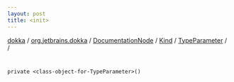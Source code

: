 ```yaml
---
layout: post
title: <init>
---
```

[dokka](../../../../../index.md) / [org.jetbrains.dokka](../../../../index.md) / [DocumentationNode](../../../index.md) / [Kind](../../index.md) / [TypeParameter](../index.md) / [<class-object-for-TypeParameter>](index.md) / [<init>](_init_.md)

# <init>

```
private <class-object-for-TypeParameter>()
```
